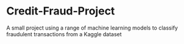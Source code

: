 # Credit-Fraud-Project
A small project using a range of machine learning models to classify fraudulent transactions from a Kaggle dataset 



